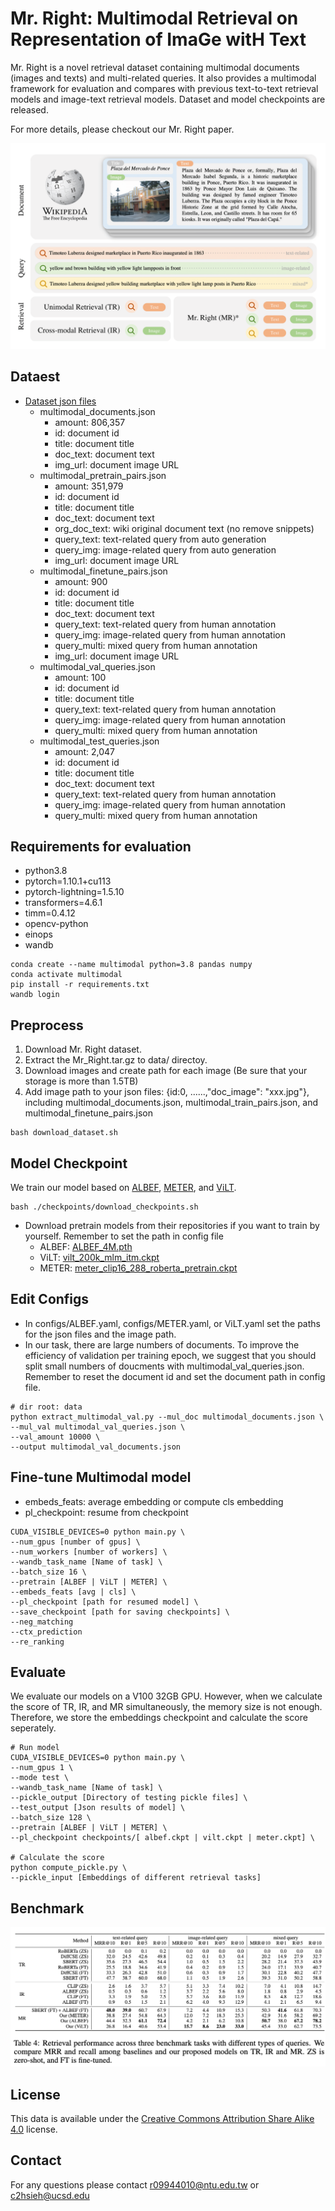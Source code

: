 # Mr. Right: Multimodal Retrieval on Representation of ImaGe witH Text
Mr. Right is a novel retrieval dataset containing multimodal documents (images and texts) and multi-related queries. It also provides a multimodal framework for evaluation and compares with previous text-to-text retrieval models and image-text retrieval models. Dataset and model checkpoints are released.

For more details, please checkout our Mr. Right paper.

![Mr. Right Dataset](asset/Mr_Right_framework.png)

## Dataest
* <a href="https://www.dropbox.com/s/jky5dvkn6nar8mc/Mr_Right.tar.gz?dl=1"> Dataset json files</a>
    * multimodal_documents.json
        * amount: 806,357
        * id: document id
        * title: document title
        * doc_text: document text
        * img_url: document image URL
    * multimodal_pretrain_pairs.json
        * amount: 351,979
        * id: document id
        * title: document title
        * doc_text: document text
        * org_doc_text: wiki original document text (no remove snippets)
        * query_text: text-related query from auto generation
        * query_img: image-related query from auto generation
        * img_url: document image URL
    * multimodal_finetune_pairs.json
        * amount: 900
        * id: document id
        * title: document title
        * doc_text: document text
        * query_text: text-related query from human annotation
        * query_img: image-related query from human annotation
        * query_multi: mixed query from human annotation
        * img_url: document image URL
    * multimodal_val_queries.json
        * amount: 100
        * id: document id
        * title: document title
        * query_text: text-related query from human annotation
        * query_img: image-related query from human annotation
        * query_multi: mixed query from human annotation
    * multimodal_test_queries.json
        * amount: 2,047
        * id: document id
        * title: document title
        * doc_text: document text
        * query_text: text-related query from human annotation
        * query_img: image-related query from human annotation
        * query_multi: mixed query from human annotation
## Requirements for evaluation
* python3.8
* pytorch=1.10.1+cu113
* pytorch-lightning=1.5.10
* transformers=4.6.1
* timm=0.4.12
* opencv-python
* einops
* wandb
```bash=
conda create --name multimodal python=3.8 pandas numpy 
conda activate multimodal
pip install -r requirements.txt
wandb login
```

## Preprocess
1. Download Mr. Right dataset.
2. Extract the Mr_Right.tar.gz to data/ directoy.
3. Download images and create path for each image (Be sure that your storage is more than 1.5TB)
4. Add image path to your json files: {id:0, ......,"doc_image": "xxx.jpg"}, including multimodal_documents.json, multimodal_train_pairs.json, and multimodal_finetune_pairs.json
```bash=
bash download_dataset.sh
```

## Model Checkpoint
We train our model based on <a href="https://github.com/salesforce/ALBEF"> ALBEF</a>, <a href="https://github.com/zdou0830/METER"> METER</a>, and <a href="https://github.com/dandelin/ViLT"> ViLT</a>. 
```bash=
bash ./checkpoints/download_checkpoints.sh
```
* Download pretrain models from their repositories if you want to train by yourself. Remember to set the path in config file
    * ALBEF: <a href="https://github.com/salesforce/ALBEF"> ALBEF_4M.pth</a>
    * ViLT: <a href="https://github.com/dandelin/ViLT"> vilt_200k_mlm_itm.ckpt</a>
    * METER: <a href="https://github.com/zdou0830/METER"> meter_clip16_288_roberta_pretrain.ckpt</a>

## Edit Configs
* In configs/ALBEF.yaml, configs/METER.yaml, or ViLT.yaml set the paths for the json files and the image path.
* In our task, there are large numbers of documents. To improve the efficiency of validation per training epoch, we suggest that you should split small numbers of doucments with multimodal_val_queries.json. Remember to reset the document id and set the document path in config file.
```bash=
# dir root: data
python extract_multimodal_val.py --mul_doc multimodal_documents.json \
--mul_val multimodal_val_queries.json \ 
--val_amount 10000 \ 
--output multimodal_val_documents.json
```

## Fine-tune Multimodal model
* embeds_feats: average embedding or compute cls embedding
* pl_checkpoint: resume from checkpoint

```bash=
CUDA_VISIBLE_DEVICES=0 python main.py \
--num_gpus [number of gpus] \
--num_workers [number of workers] \
--wandb_task_name [Name of task] \
--batch_size 16 \ 
--pretrain [ALBEF | ViLT | METER] \ 
--embeds_feats [avg | cls] \ 
--pl_checkpoint [path for resumed model] \
--save_checkpoint [path for saving checkpoints] \
--neg_matching
--ctx_prediction
--re_ranking
```
## Evaluate 
We evaluate our models on a V100 32GB GPU. However, when we calculate the score of TR, IR, and MR simultaneously, the memory size is not enough. Therefore, we store the embeddings checkpoint and calculate the score seperately.

```bash=
# Run model
CUDA_VISIBLE_DEVICES=0 python main.py \
--num_gpus 1 \
--mode test \
--wandb_task_name [Name of task] \ 
--pickle_output [Directory of testing pickle files] \
--test_output [Json results of model] \
--batch_size 128 \ 
--pretrain [ALBEF | ViLT | METER] \ 
--pl_checkpoint checkpoints/[ albef.ckpt | vilt.ckpt | meter.ckpt] \

# Calculate the score
python compute_pickle.py \
--pickle_input [Embeddings of different retrieval tasks]
```

## Benchmark
![Mr. Right Benchmark](asset/benchmark.png)



## License
This data is available under the [Creative Commons Attribution Share Alike 4.0](LICENSE) license.

## Contact
For any questions please contact r09944010@ntu.edu.tw or c2hsieh@ucsd.edu 